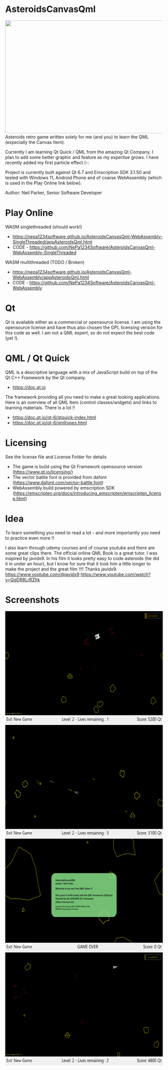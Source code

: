 # AsteroidsCanvasQml

<img src="docs/Screen_Recording_v1_5_ 2024-07-13.gif" width="640" height="360">
Asteroids retro game written solely for me (and you) to learn the QML (expecially the Canvas Item).

Currently I am learning Qt Quick / QML from the amazing Qt Company. 
I plan to add some better graphic and feature as my expertise grows. I have recently added my first particle effect (-: 

Project is currently built against Qt 6.7 and Emscription SDK 3.1.50 and tested with Windows 11, Android Phone and of coarse WebAssembly (which is used in the Play Online link below).

Author: Neil Parker, Senior Software Developer

# Play Online
WASM singlethreaded (should work!)
- https://nepa1234software.github.io/AsteroidsCanvasQml-WebAssembly-SingleThreaded/appAsteroidsQml.html
- CODE - https://github.com/NePa1234Software/AsteroidsCanvasQml-WebAssembly-SingleThreaded

WASM multithreaded (TODO / Broken)
- https://nepa1234software.github.io/AsteroidsCanvasQml-WebAssembly/appAsteroidsQml.html
- CODE - https://github.com/NePa1234Software/AsteroidsCanvasQml-WebAssembly

# Qt
Qt is available either as a commercial or opensource license. I am using the opensource license and have thus also chosen the GPL licensing version for this code as well. 
I am not a QML expert, so do not expect the best code (yet !).

# QML / Qt Quick
QML is a descriptive language with a mix of JavaScript build on top of the Qt C++ Framework by the Qt company. 
-  https://doc.qt.io

The framework providing all you need to make a great looking applications. 
Here is an overview of all QML Item (control classes/widgets) and links to learning materials. There is a lot !!
- https://doc.qt.io/qt-6/qtquick-index.html
- https://doc.qt.io/qt-6/qmltypes.html

# Licensing
See the license file and License Folder for details
- The game is build using the Qt Framework opensource version (https://www.qt.io/licensing/)
- The vector battle font is provided from dafont (https://www.dafont.com/vector-battle.font)
- WebAssembly build powered by emscription SDK (https://emscripten.org/docs/introducing_emscripten/emscripten_license.html)

# Idea 
To learn something you need to read a lot - and more importantly you need to practice even more !!

I also learn through udemy courses and of course youtube and there are some great clips there. The official online QML Book is a great tutor.
I was inspired by javidx9. In his film it looks pretty easy to code asteroids (he did it in under an hour), but I know for sure that it took him a little longer to make the project and the great film !!!!
Thanks javidx9.
https://www.youtube.com/@javidx9
https://www.youtube.com/watch?v=QgDR8LrRZhk

# Screenshots
<img src="docs/Screenshot4_Ulti.png" width="640" height="360">
<img src="docs/Screenshot1.png" width="640" height="360">
<img src="docs/Screenshot2.png" width="640" height="360">
<img src="docs/Screenshot3.png" width="640" height="360">

